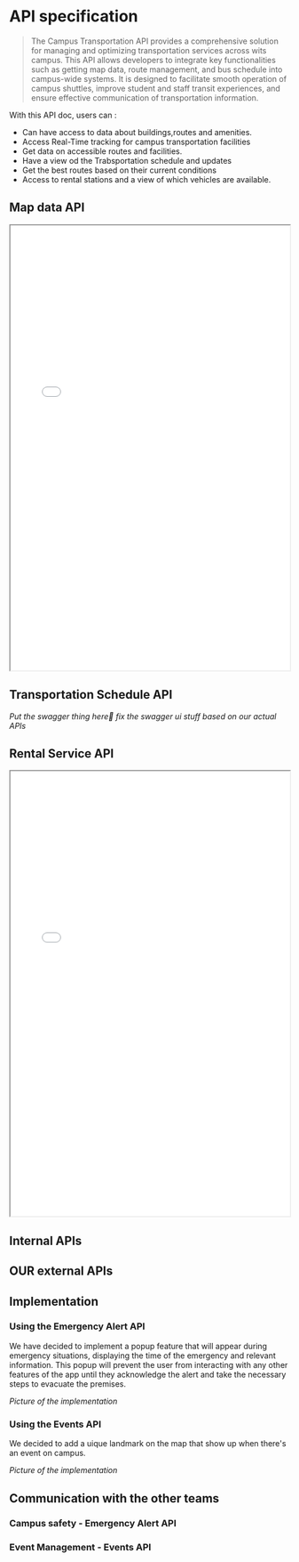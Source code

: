 # API specification

> The Campus Transportation API provides a comprehensive solution for managing and optimizing transportation services across wits campus. This API allows developers to integrate key functionalities such as getting map data, route management, and bus schedule into campus-wide systems. It is designed to facilitate smooth operation of campus shuttles, improve student and staff transit experiences, and ensure effective communication of transportation information.

With this API doc, users can :

- Can have access to data about buildings,routes and amenities.
- Access Real-Time tracking for campus transportation facilities
- Get data on accessible routes and facilities.
- Have a view od the Trabsportation schedule and updates
- Get the best routes based on their current conditions
- Access to rental stations and a view of which vehicles are available.

## Map data API
<iframe src="./API/MapDataAPI.html" width="100%" height="800px"></iframe>

## Transportation Schedule API
*Put the swagger thing here🐾*
*fix the swagger ui stuff based on our actual APIs*

## Rental Service API
<iframe src="./API/RentalServiceAPI.html" width="100%" height="800px"></iframe>

## Internal APIs
## OUR external APIs

## Implementation

### Using the Emergency Alert API

We have decided to implement a popup feature that will appear during emergency situations, displaying the time of the emergency and relevant information. This popup will prevent the user from interacting with any other features of the app until they acknowledge the alert and take the necessary steps to evacuate the premises.


*Picture of the implementation*

### Using the Events API

We decided to add a uique landmark on the map that show up when there's an event on campus.

*Picture of the implementation*

## Communication with the other teams

### Campus safety - Emergency Alert API


### Event Management - Events API

